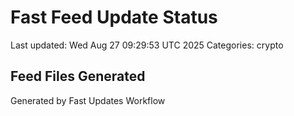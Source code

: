 # Fast Feed Update Status
Last updated: Wed Aug 27 09:29:53 UTC 2025
Categories: crypto

## Feed Files Generated

Generated by Fast Updates Workflow
